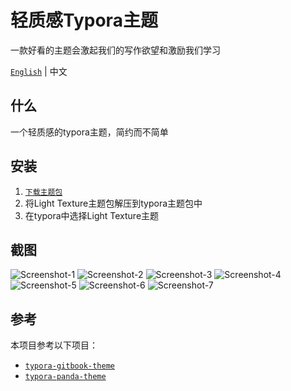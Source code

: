 # 轻质感Typora主题

一款好看的主题会激起我们的写作欲望和激励我们学习

[`English`](./README.md) |	中文

## 什么

一个轻质感的typora主题，简约而不简单

## 安装

1. [`下载主题包`](https://github.com/xxxDeveloper/typora-light-texture-theme/releases/download/v1.0.2/LightTexture.zip)
2. 将Light Texture主题包解压到typora主题包中
3. 在typora中选择Light Texture主题


## 截图

![Screenshot-1](asses/Screenshot-1.png)
![Screenshot-2](asses/Screenshot-2.png)
![Screenshot-3](asses/Screenshot-3.png)
![Screenshot-4](asses/Screenshot-4.png)
![Screenshot-5](asses/Screenshot-5.png)
![Screenshot-6](asses/Screenshot-6.png)
![Screenshot-7](asses/Screenshot-7.png)

## 参考

本项目参考以下项目：

 - [`typora-gitbook-theme`](https://github.com/h16nning/typora-gitbook-theme)
 - [`typora-panda-theme`](https://github.com/gilbertohasnofb/typora-panda-theme)
